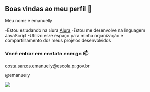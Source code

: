 ## Boas vindas ao meu perfil 💙
 
Meu nome é emanuelly

-Estou estudando na alura [Alura](https://www.alura.com.br)
-Estou me desenvolve na linguagem JavaScript
-Utilizo esse espaço para minha organização e compartilhamento dos meus projetos desenvolvidos

### Você entrar em contato comigo 📫

costa.santos.emanuelly@escola.pr.gov.br

@emanuelly

![](https://media1.tenor.com/m/ncFEMbgADNIAAAAC/ponyo-chicken-ponyo.gif)
